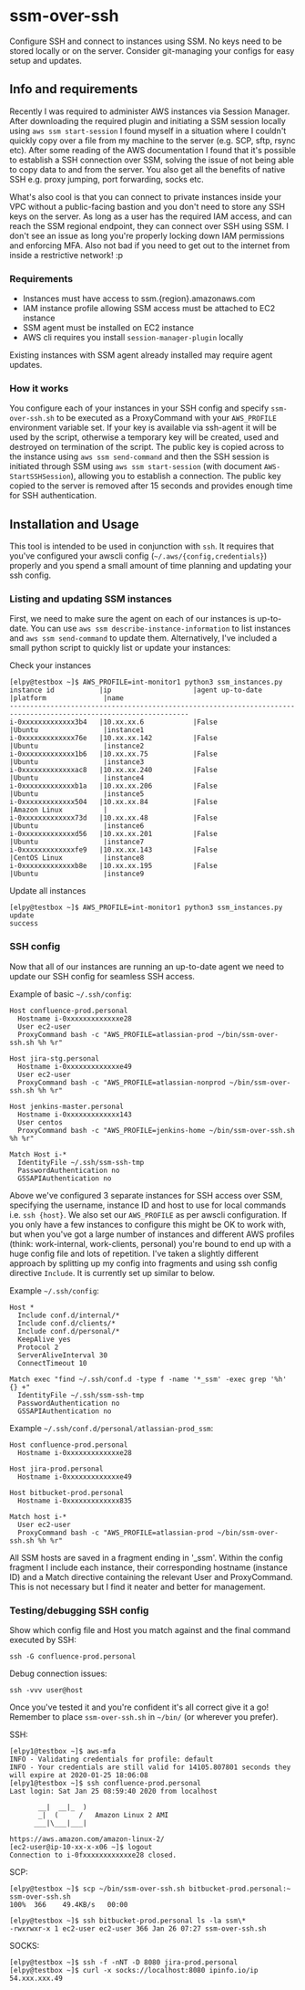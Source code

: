 # ssm-over-ssh
Configure SSH and connect to instances using SSM. No keys need to be stored locally or on the server. Consider git-managing your configs for easy setup and updates.

## Info and requirements

Recently I was required to administer AWS instances via Session Manager. After downloading the required plugin and initiating a SSM session locally using `aws ssm start-session` I found myself in a situation where I couldn't quickly copy over a file from my machine to the server (e.g. SCP, sftp, rsync etc). After some reading of the AWS documentation I found that it's possible to establish a SSH connection over SSM, solving the issue of not being able to copy data to and from the server. You also get all the benefits of native SSH e.g. proxy jumping, port forwarding, socks etc.

What's also cool is that you can connect to private instances inside your VPC without a public-facing bastion and you don't need to store any SSH keys on the server. As long as a user has the required IAM access, and can reach the SSM regional endpoint, they can connect over SSH using SSM. I don't see an issue as long you're properly locking down IAM permissions and enforcing MFA. Also not bad if you need to get out to the internet from inside a restrictive network! :p

### Requirements
- Instances must have access to ssm.{region}.amazonaws.com
- IAM instance profile allowing SSM access must be attached to EC2 instance
- SSM agent must be installed on EC2 instance
- AWS cli requires you install `session-manager-plugin` locally

Existing instances with SSM agent already installed may require agent updates.

### How it works
You configure each of your instances in your SSH config and specify `ssm-over-ssh.sh` to be executed as a ProxyCommand with your `AWS_PROFILE` environment variable set.
If your key is available via ssh-agent it will be used by the script, otherwise a temporary key will be created, used and destroyed on termination of the script. The public key is copied across to the instance using `aws ssm send-command` and then the SSH session is initiated through SSM using `aws ssm start-session` (with document `AWS-StartSSHSession`), allowing you to establish a connection. The public key copied to the server is removed after 15 seconds and provides enough time for SSH authentication.

## Installation and Usage

This tool is intended to be used in conjunction with `ssh`. It requires that you've configured your awscli config (`~/.aws/{config,credentials}`) properly and you spend a small amount of time planning and updating your ssh config.

### Listing and updating SSM instances

First, we need to make sure the agent on each of our instances is up-to-date. You can use `aws ssm describe-instance-information` to list instances and `aws ssm send-command` to update them. Alternatively, I've included a small python script to quickly list or update your instances:

Check your instances
```
[elpy@testbox ~]$ AWS_PROFILE=int-monitor1 python3 ssm_instances.py
instance id           |ip                    |agent up-to-date      |platform              |name
------------------------------------------------------------------------------------------------------------------
i-0xxxxxxxxxxxxx3b4   |10.xx.xx.6            |False                 |Ubuntu                |instance1
i-0xxxxxxxxxxxxx76e   |10.xx.xx.142          |False                 |Ubuntu                |instance2
i-0xxxxxxxxxxxxx1b6   |10.xx.xx.75           |False                 |Ubuntu                |instance3
i-0xxxxxxxxxxxxxac8   |10.xx.xx.240          |False                 |Ubuntu                |instance4
i-0xxxxxxxxxxxxxb1a   |10.xx.xx.206          |False                 |Ubuntu                |instance5
i-0xxxxxxxxxxxxx504   |10.xx.xx.84           |False                 |Amazon Linux          |
i-0xxxxxxxxxxxxx73d   |10.xx.xx.48           |False                 |Ubuntu                |instance6
i-0xxxxxxxxxxxxxd56   |10.xx.xx.201          |False                 |Ubuntu                |instance7
i-0xxxxxxxxxxxxxfe9   |10.xx.xx.143          |False                 |CentOS Linux          |instance8
i-0xxxxxxxxxxxxxb8e   |10.xx.xx.195          |False                 |Ubuntu                |instance9

```

Update all instances
```
[elpy@testbox ~]$ AWS_PROFILE=int-monitor1 python3 ssm_instances.py update
success
```

### SSH config

Now that all of our instances are running an up-to-date agent we need to update our SSH config for seamless SSH access.

Example of basic `~/.ssh/config`:
```
Host confluence-prod.personal
  Hostname i-0xxxxxxxxxxxxxe28
  User ec2-user
  ProxyCommand bash -c "AWS_PROFILE=atlassian-prod ~/bin/ssm-over-ssh.sh %h %r"

Host jira-stg.personal
  Hostname i-0xxxxxxxxxxxxxe49
  User ec2-user
  ProxyCommand bash -c "AWS_PROFILE=atlassian-nonprod ~/bin/ssm-over-ssh.sh %h %r"

Host jenkins-master.personal
  Hostname i-0xxxxxxxxxxxxx143
  User centos
  ProxyCommand bash -c "AWS_PROFILE=jenkins-home ~/bin/ssm-over-ssh.sh %h %r"

Match Host i-*
  IdentityFile ~/.ssh/ssm-ssh-tmp
  PasswordAuthentication no
  GSSAPIAuthentication no
```
Above we've configured 3 separate instances for SSH access over SSM, specifying the username, instance ID and host to use for local commands i.e. `ssh {host}`. We also set our `AWS_PROFILE` as per awscli configuration. If you only have a few instances to configure this might be OK to work with, but when you've got a large number of instances and different AWS profiles (think: work-internal, work-clients, personal) you're bound to end up with a huge config file and lots of repetition. I've taken a slightly different approach by splitting up my config into fragments and using ssh config directive `Include`. It is currently set up similar to below.

Example `~/.ssh/config`:
```
Host *
  Include conf.d/internal/*
  Include conf.d/clients/*
  Include conf.d/personal/*
  KeepAlive yes
  Protocol 2
  ServerAliveInterval 30
  ConnectTimeout 10

Match exec "find ~/.ssh/conf.d -type f -name '*_ssm' -exec grep '%h' {} +"
  IdentityFile ~/.ssh/ssm-ssh-tmp
  PasswordAuthentication no
  GSSAPIAuthentication no
```

Example `~/.ssh/conf.d/personal/atlassian-prod_ssm`:
```
Host confluence-prod.personal
  Hostname i-0xxxxxxxxxxxxxe28

Host jira-prod.personal
  Hostname i-0xxxxxxxxxxxxxe49

Host bitbucket-prod.personal
  Hostname i-0xxxxxxxxxxxxx835

Match host i-*
  User ec2-user
  ProxyCommand bash -c "AWS_PROFILE=atlassian-prod ~/bin/ssm-over-ssh.sh %h %r"
```

All SSM hosts are saved in a fragment ending in '_ssm'. Within the config fragment I include each instance, their corresponding hostname (instance ID) and a Match directive containing the relevant User and ProxyCommand. This is not necessary but I find it neater and better for management.

### Testing/debugging SSH config

Show which config file and Host you match against and the final command executed by SSH:
```
ssh -G confluence-prod.personal 
```

Debug connection issues:
```
ssh -vvv user@host
```

Once you've tested it and you're confident it's all correct give it a go! Remember to place `ssm-over-ssh.sh` in `~/bin/` (or wherever you prefer).

SSH:
```
[elpy1@testbox ~]$ aws-mfa
INFO - Validating credentials for profile: default
INFO - Your credentials are still valid for 14105.807801 seconds they will expire at 2020-01-25 18:06:08
[elpy1@testbox ~]$ ssh confluence-prod.personal
Last login: Sat Jan 25 08:59:40 2020 from localhost

       __|  __|_  )
       _|  (     /   Amazon Linux 2 AMI
      ___|\___|___|

https://aws.amazon.com/amazon-linux-2/
[ec2-user@ip-10-xx-x-x06 ~]$ logout
Connection to i-0fxxxxxxxxxxxxe28 closed.
```

SCP:
```
[elpy@testbox ~]$ scp ~/bin/ssm-over-ssh.sh bitbucket-prod.personal:~
ssm-over-ssh.sh                                                                                       100%  366    49.4KB/s   00:00

[elpy@testbox ~]$ ssh bitbucket-prod.personal ls -la ssm\*
-rwxrwxr-x 1 ec2-user ec2-user 366 Jan 26 07:27 ssm-over-ssh.sh
```

SOCKS:
```
[elpy@testbox ~]$ ssh -f -nNT -D 8080 jira-prod.personal
[elpy@testbox ~]$ curl -x socks://localhost:8080 ipinfo.io/ip
54.xxx.xxx.49
```
